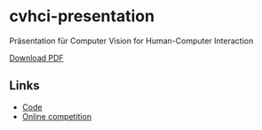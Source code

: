 # cvhci-presentation
Präsentation für Computer Vision for Human-Computer Interaction

[Download PDF](https://github.com/MartinThoma/cvhci-presentation/raw/master/Basic.pdf)


## Links

* [Code](https://github.com/yzhang123/cvhci)
* [Online competition](http://141.3.14.100/cvhci/lecture1617/)
